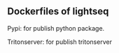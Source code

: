 ## Dockerfiles of lightseq

Pypi: for publish python package.

Tritonserver: for publish tritonserver



